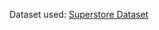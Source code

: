 Dataset used: [Superstore Dataset](https://www.kaggle.com/datasets/vivek468/superstore-dataset-final)
